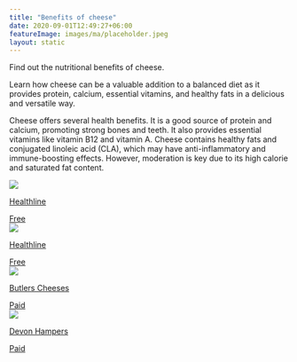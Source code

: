 ```yaml
---
title: "Benefits of cheese"
date: 2020-09-01T12:49:27+06:00
featureImage: images/ma/placeholder.jpeg
layout: static
---
```


Find out the nutritional benefits of cheese.

Learn how cheese can be a valuable addition to a balanced diet as it provides protein, calcium, essential vitamins, and healthy fats in a delicious and versatile way.

Cheese offers several health benefits. It is a good source of protein and calcium, promoting strong bones and teeth. It also provides essential vitamins like vitamin B12 and vitamin A. Cheese contains healthy fats and conjugated linoleic acid (CLA), which may have anti-inflammatory and immune-boosting effects. However, moderation is key due to its high calorie and saturated fat content.

<a class="ma-link" href="https://www.healthline.com/health/is-cheese-bad-for-you"><div class="ma-card ma-card-Health"><div class="ma-icon"><img src ="/images/icon-check.png"/></div><div class="ma-name"><p>Healthline</p></div><div class="ma-paid-text"><span>Free</span></div></div></a><a class="ma-link" href="https://www.healthline.com/nutrition/healthiest-cheese"><div class="ma-card ma-card-Health"><div class="ma-icon"><img src ="/images/icon-check.png"/></div><div class="ma-name"><p>Healthline</p></div><div class="ma-paid-text"><span>Free </span></div></div></a><a class="ma-link" href="https://www.butlerscheeses.co.uk/"><div class="ma-card ma-card-Health"><div class="ma-icon"><img src ="/images/icon-pound.png"/></div><div class="ma-name"><p>Butlers Cheeses</p></div><div class="ma-paid-text"><span>Paid</span></div></div></a><a class="ma-link" href="https://www.awin1.com/cread.php?awinmid=34051&awinaffid=1198638&ued=https%3A%2F%2Fwww.devonhampers.com%2F"><div class="ma-card ma-card-Health"><div class="ma-icon"><img src ="/images/icon-pound.png"/></div><div class="ma-name"><p>Devon Hampers</p></div><div class="ma-paid-text"><span>Paid</span></div></div></a>  

<br/><br/>






